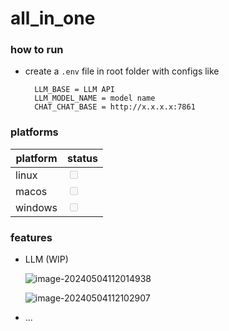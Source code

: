 # all_in_one

### how to run

* create a `.env` file in root folder with configs like
  ```
    LLM_BASE = LLM API
    LLM_MODEL_NAME = model name
    CHAT_CHAT_BASE = http://x.x.x.x:7861
  ```

### platforms

| platform |  status   |
| -------- | ----- |
| linux    | <input type="checkbox"  disabled> |
| macos    | <input type="checkbox"  disabled> |
| windows  | <input type="checkbox"  disabled> |

### features

* LLM (WIP)
  
  ![image-20240504112014938](./images/image-20240504112014938.png)
  
  ![image-20240504112102907](./images/image-20240504112102907.png)
  
* ...